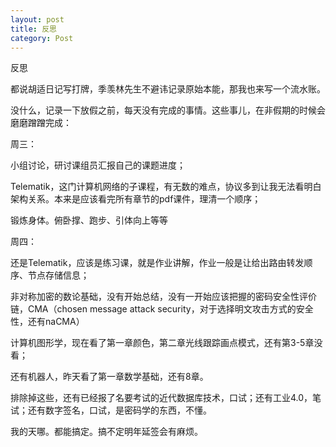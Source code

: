 ```yaml
---
layout: post
title: 反思
category: Post
---
```


反思

都说胡适日记写打牌，季羡林先生不避讳记录原始本能，那我也来写一个流水账。


没什么，记录一下放假之前，每天没有完成的事情。这些事儿，在非假期的时候会磨磨蹭蹭完成：

周三：

小组讨论，研讨课组员汇报自己的课题进度；

Telematik，这门计算机网络的子课程，有无数的难点，协议多到让我无法看明白架构关系。本来是应该看完所有章节的pdf课件，理清一个顺序；

锻炼身体。俯卧撑、跑步、引体向上等等

周四：

还是Telematik，应该是练习课，就是作业讲解，作业一般是让给出路由转发顺序、节点存储信息；

非对称加密的数论基础，没有开始总结，没有一开始应该把握的密码安全性评价链，CMA（chosen message attack security，对于选择明文攻击方式的安全性，还有naCMA）

计算机图形学，现在看了第一章颜色，第二章光线跟踪画点模式，还有第3-5章没看；

还有机器人，昨天看了第一章数学基础，还有8章。

排除掉这些，还有已经报了名要考试的近代数据库技术，口试；还有工业4.0，笔试；还有数字签名，口试，是密码学的东西，不懂。


我的天哪。都能搞定。搞不定明年延签会有麻烦。
